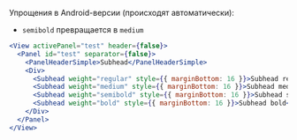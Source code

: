 Упрощения в Android-версии (происходят автоматически):
* `semibold` превращается в `medium`

```jsx
<View activePanel="test" header={false}>
  <Panel id="test" separator={false}>
    <PanelHeaderSimple>Subhead</PanelHeaderSimple>
    <Div>
      <Subhead weight="regular" style={{ marginBottom: 16 }}>Subhead regular</Subhead>
      <Subhead weight="medium" style={{ marginBottom: 16 }}>Subhead medium</Subhead>
      <Subhead weight="semibold" style={{ marginBottom: 16 }}>Subhead semibold</Subhead>
      <Subhead weight="bold" style={{ marginBottom: 16 }}>Subhead bold</Subhead>
    </Div>
  </Panel>
</View>
```
